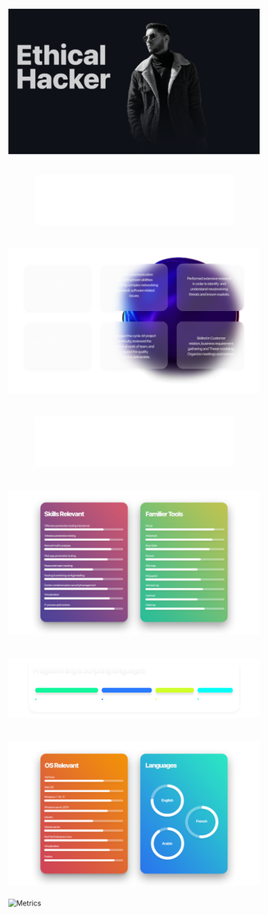 <img src="https://github.com/ousbaailyas/ousbaailyas/blob/master/Background.gif" alt=""></img>




<h1 align="center"><img src="https://github.com/ousbaailyas/ousbaailyas/blob/master/Professionnel_Summary.png" height="100" width="400" alt=""></img> </h1>

<h1 align="center"><img src="https://github.com/ousbaailyas/ousbaailyas/blob/master/Professionnel_Summary1.png"  alt=""></img> </h1>
<h1 align="center"><img src="https://github.com/ousbaailyas/ousbaailyas/blob/master/Skills_and_tools.png" height="100" width="400" alt=""></img> </h1>

<h1 align="center"><img src="https://github.com/ousbaailyas/ousbaailyas/blob/master/Skills_and_tools_ST.png"  alt=""></img> </h1>

<h1 align="center"><img src="https://github.com/ousbaailyas/ousbaailyas/blob/master/P%26SL.png"   height="120" width="820" alt=""></img> </h1>

<h1 align="center"><img src="https://github.com/ousbaailyas/ousbaailyas/blob/master/OS%26L.png"  alt=""></img> </h1>

![Metrics](https://metrics.lecoq.io/ousbaailyas?template=classic&base.header=0&base.repositories=0&base.metadata=0&isocalendar=1&achievements=1&pagespeed=1&isocalendar.duration=half-year&achievements.threshold=C&achievements.secrets=true&achievements.display=compact&achievements.limit=0&pagespeed.url=.user.website&pagespeed.detailed=false&pagespeed.screenshot=false&config.timezone=Africa%2FCasablanca&config.display=large)
